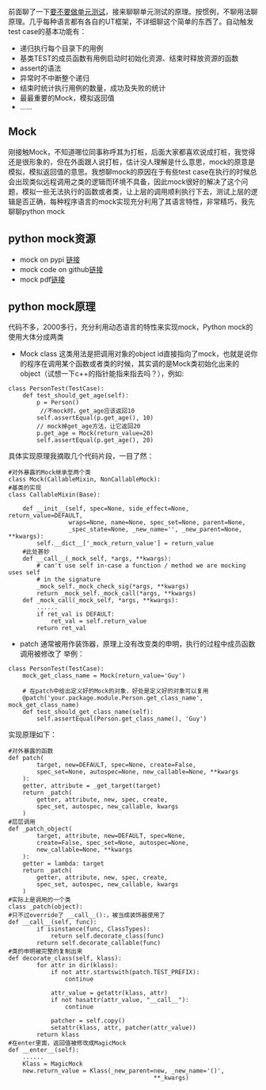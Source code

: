 前面聊了一下[要不要做单元测试](http://www.jianshu.com/p/1ed2bb040490)，接来聊聊单元测试的原理。按惯例，不聊用法聊原理。几乎每种语言都有各自的UT框架，不详细聊这个简单的东西了。自动触发test case的基本功能有：
- 递归执行每个目录下的用例
- 基类TEST的成员函数有用例启动时初始化资源、结束时释放资源的函数
- assert的语法
- 异常时不中断整个递归
- 结束时统计执行用例的数量，成功及失败的统计
- 最最重要的Mock，模拟返回值
- ......

## Mock
刚接触Mock，不知道哪位同事称呼其为打桩，后面大家都喜欢说成打桩，我觉得还是很形象的，但在外面跟人说打桩，估计没人理解是什么意思，mock的原意是模拟，模拟返回值的意思。我想聊mock的原因在于有些test case在执行的时候总会出现类似远程调用之类的逻辑而环境不具备，因此mock很好的解决了这个问题，模拟一些无法执行的函数或者类，让上层的调用顺利执行下去，测试上层的逻辑是否正确，每种程序语言的mock实现充分利用了其语言特性，非常精巧，我先聊聊python mock
## python mock资源
- mock on pypi [链接](https://pypi.python.org/pypi/mock)
- mock code on github[链接](https://github.com/testing-cabal/mock/tree/master/mock)
- mock pdf[链接](http://www.voidspace.org.uk/downloads/mock-1.0.1.pdf)
## python mock原理
代码不多，2000多行，充分利用动态语言的特性来实现mock，Python mock的使用大体分成两类
- Mock class
这类用法是把调用对象的object id直接指向了mock，也就是说你的程序在调用某个函数或者类的时候，其实调的是Mock类初始化出来的object（试想一下c++的指针能指来指去吗？），例如:
```
class PersonTest(TestCase):
    def test_should_get_age(self):
        p = Person()       
         //不mock时，get_age应该返回10
        self.assertEqual(p.get_age(), 10)
        // mock掉get_age方法，让它返回20
        p.get_age = Mock(return_value=20)
        self.assertEqual(p.get_age(), 20)
```
具体实现原理我摘取几个代码片段，一目了然：
```
#对外暴露的Mock继承至两个类
class Mock(CallableMixin, NonCallableMock):
#基类的实现
class CallableMixin(Base):

    def __init__(self, spec=None, side_effect=None, return_value=DEFAULT,
                 wraps=None, name=None, spec_set=None, parent=None,
                 _spec_state=None, _new_name='', _new_parent=None, **kwargs):
        self.__dict__['_mock_return_value'] = return_value
    #此处甚妙
    def __call__(_mock_self, *args, **kwargs):
        # can't use self in-case a function / method we are mocking uses self
        # in the signature
        _mock_self._mock_check_sig(*args, **kwargs)
        return _mock_self._mock_call(*args, **kwargs)
    def _mock_call(_mock_self, *args, **kwargs):
        ......
        if ret_val is DEFAULT:
            ret_val = self.return_value
        return ret_val
```
- patch
通常被用作装饰器，原理上没有改变类的申明，执行的过程中成员函数调用被修改了
举例：
```
class PersonTest(TestCase):
    mock_get_class_name = Mock(return_value='Guy')
 
    # 在patch中给出定义好的Mock的对象，好处是定义好的对象可以复用
    @patch('your.package.module.Person.get_class_name', mock_get_class_name)
    def test_should_get_class_name(self):
        self.assertEqual(Person.get_class_name(), 'Guy')
```
实现原理如下：
```
#对外暴露的函数
def patch(
        target, new=DEFAULT, spec=None, create=False,
        spec_set=None, autospec=None, new_callable=None, **kwargs
    ):
    getter, attribute = _get_target(target)
    return _patch(
        getter, attribute, new, spec, create,
        spec_set, autospec, new_callable, kwargs
    )
#层层调用
def _patch_object(
        target, attribute, new=DEFAULT, spec=None,
        create=False, spec_set=None, autospec=None,
        new_callable=None, **kwargs
    ):
    getter = lambda: target
    return _patch(
        getter, attribute, new, spec, create,
        spec_set, autospec, new_callable, kwargs
    )
#实际上是调用的一个类
class _patch(object):
#只不过override了 __call__():，被当成装饰器使用了
def __call__(self, func):
        if isinstance(func, ClassTypes):
            return self.decorate_class(func)
        return self.decorate_callable(func)
#类的申明被完整的复制出来
def decorate_class(self, klass):
        for attr in dir(klass):
            if not attr.startswith(patch.TEST_PREFIX):
                continue

            attr_value = getattr(klass, attr)
            if not hasattr(attr_value, "__call__"):
                continue

            patcher = self.copy()
            setattr(klass, attr, patcher(attr_value))
        return klass
#在enter里面，返回值被修改成MagicMock
def __enter__(self):
    ......
    Klass = MagicMock
    new.return_value = Klass(_new_parent=new, _new_name='()',
                                         **_kwargs)
```
